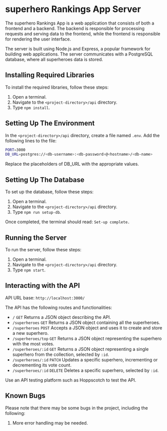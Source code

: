 # superhero Rankings App Server
The superhero Rankings App is a web application that consists of both a frontend and a backend. The backend is responsible for processing requests and serving data to the frontend, while the frontend is responsible for rendering the user interface.

The server is built using Node.js and Express, a popular framework for building web applications. The server communicates with a PostgreSQL database, where all superheroes data is stored.

## Installing Required Libraries
To install the required libraries, follow these steps:

1. Open a terminal.
2. Navigate to the `<project-directory>/api` directory.
3. Type `npm install`.

## Setting Up The Environment
In the `<project-directory>/api` directory, create a file named `.env`.
Add the following lines to the file:
```bash
PORT=3000
DB_URL=postgres://<db-username>:<db-password>@<hostname>/<db-name>
```
Replace the placeholders of DB_URL with the appropriate values.

## Setting Up The Database
To set up the database, follow these steps:
1. Open a terminal.
2. Navigate to the `<project-directory>/api` directory.
3. Type `npm run setup-db`.

Once completed, the terminal should read: `Set-up complete.`

## Running the Server
To run the server, follow these steps:

1. Open a terminal.
2. Navigate to the `<project-directory>/api` directory.
3. Type `npm start`.

## Interacting with the API
API URL base: `http://localhost:3000/`

The API has the following routes and functionalities:
- `/`	`GET`	Returns a JSON object describing the API.
- `/superheroes`	`GET`	Returns a JSON object containing all the superheroes.
- `/superheroes`	`POST`	Accepts a JSON object and uses it to create and store a new superhero.
- `/superheroes/top`	`GET`	Returns a JSON object representing the superhero with the most votes.
- `/superheroes/:id`	`GET`	Returns a JSON object representing a single superhero from the collection, selected by `:id`.
- `/superheroes/:id`	`PATCH`	Updates a specific superhero, incrementing or decrementing its vote count.
- `/superheroes/:id`	`DELETE`	Deletes a specific superhero, selected by `:id`.

Use an API testing platform such as Hoppscotch to test the API.

## Known Bugs
Please note that there may be some bugs in the project, including the following:

1. More error handling may be needed.